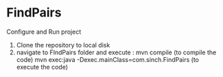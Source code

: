 # FindPairs

Configure and Run project

1. Clone the repository to local disk
2. navigate to FIndPairs folder and execute : 
 	mvn compile (to compile the code)
	mvn exec:java -Dexec.mainClass=com.sinch.FindPairs (to execute the code)
